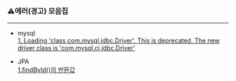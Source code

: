 ### ⚠에러(경고) 모음집
<hr>

- mysql<br>
[1. Loading 'class com.mysql.jdbc.Driver'. This is deprecated. The new driver class is 'com.mysql.cj.jdbc.Driver'](WasteofTimeShoveling/20210408.md)

- JPA<br>
[1.findById()의 반환값](https://github.com/hwana/TIL/blob/main/WasteofTimeShoveling/20210413.md)
